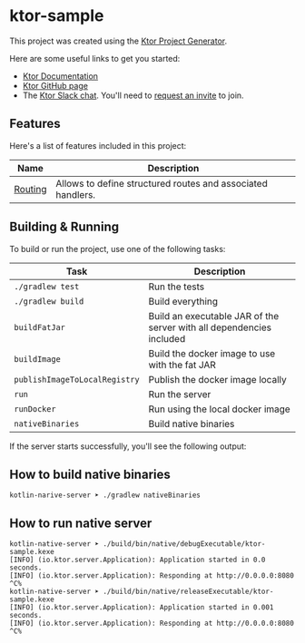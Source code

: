 # ktor-sample

This project was created using the [Ktor Project Generator](https://start.ktor.io).

Here are some useful links to get you started:

- [Ktor Documentation](https://ktor.io/docs/home.html)
- [Ktor GitHub page](https://github.com/ktorio/ktor)
- The [Ktor Slack chat](https://app.slack.com/client/T09229ZC6/C0A974TJ9). You'll need to [request an invite](https://surveys.jetbrains.com/s3/kotlin-slack-sign-up) to join.

## Features

Here's a list of features included in this project:

| Name                                               | Description                                                 |
| ----------------------------------------------------|------------------------------------------------------------- |
| [Routing](https://start.ktor.io/p/routing-default) | Allows to define structured routes and associated handlers. |

## Building & Running

To build or run the project, use one of the following tasks:

| Task                          | Description                                                          |
| -------------------------------|---------------------------------------------------------------------- |
| `./gradlew test`              | Run the tests                                                        |
| `./gradlew build`             | Build everything                                                     |
| `buildFatJar`                 | Build an executable JAR of the server with all dependencies included |
| `buildImage`                  | Build the docker image to use with the fat JAR                       |
| `publishImageToLocalRegistry` | Publish the docker image locally                                     |
| `run`                         | Run the server                                                       |
| `runDocker`                   | Run using the local docker image                                     |
| `nativeBinaries`              | Build native binaries                                                |

If the server starts successfully, you'll see the following output:


## How to build native binaries
```
kotlin-narive-server ➤ ./gradlew nativeBinaries
```
## How to run native server
```
kotlin-native-server ➤ ./build/bin/native/debugExecutable/ktor-sample.kexe                                                                                                                      
[INFO] (io.ktor.server.Application): Application started in 0.0 seconds.
[INFO] (io.ktor.server.Application): Responding at http://0.0.0.0:8080
^C%
kotlin-native-server ➤ ./build/bin/native/releaseExecutable/ktor-sample.kexe
[INFO] (io.ktor.server.Application): Application started in 0.001 seconds.
[INFO] (io.ktor.server.Application): Responding at http://0.0.0.0:8080
^C%
```

